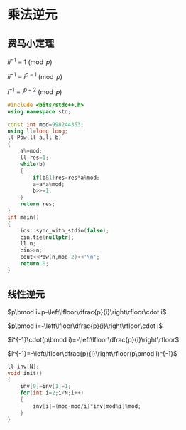 # 乘法逆元

## 费马小定理

$ii^{-1}\equiv 1 \pmod p$

$ii^{-1}\equiv i^{p-1} \pmod p$

$i^{-1}\equiv i^{p-2} \pmod p$

```c++
#include <bits/stdc++.h>
using namespace std;

const int mod=998244353;
using ll=long long;
ll Pow(ll a,ll b)
{
	a%=mod;
	ll res=1;
	while(b)
	{
		if(b&1)res=res*a%mod;
		a=a*a%mod;
		b>>=1;
	}
	return res;
}
int main()
{
	ios::sync_with_stdio(false);
	cin.tie(nullptr);
	ll n;
	cin>>n;
	cout<<Pow(n,mod-2)<<'\n';
	return 0;
}
```

## 线性逆元

$p\bmod i=p-\left\lfloor\dfrac{p}{i}\right\rfloor\cdot i$

$p\bmod i=-\left\lfloor\dfrac{p}{i}\right\rfloor\cdot i$

$i^{-1}\cdot(p\bmod i)=-\left\lfloor\dfrac{p}{i}\right\rfloor$

$i^{-1}=-\left\lfloor\dfrac{p}{i}\right\rfloor(p\bmod i)^{-1}$

```c++
ll inv[N];
void init()
{
	inv[0]=inv[1]=1;
	for(int i=2;i<N;i++)
	{
		inv[i]=(mod-mod/i)*inv[mod%i]%mod;
	}
}
```

